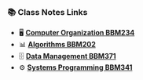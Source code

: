 ### 📚 Class Notes Links

- 🖥️ **[Computer Organization BBM234](https://tasteful-morocco-a4c.notion.site/Computer-Organization-0b2d0d6c46324f889990a1fb77197fc9?pvs=74)**
- 📊 **[Algorithms BBM202](https://tasteful-morocco-a4c.notion.site/Algorithms-12f2dc3a46dc80c490c3c93775fa599f)**
- 🗄️ **[Data Management BBM371](https://tasteful-morocco-a4c.notion.site/Data-Management-1112dc3a46dc80ba9539f236930bfc55)**
- ⚙️ **[Systems Programming BBM341](https://tasteful-morocco-a4c.notion.site/System-Programming-1192dc3a46dc80399601cc45d7791876)**
